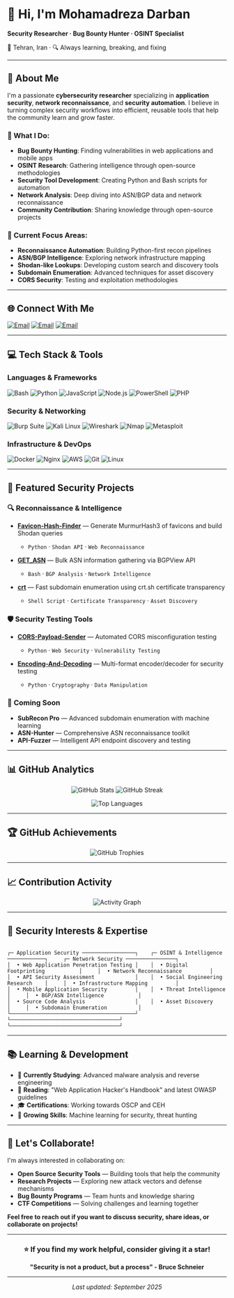 # 👋 Hi, I'm **Mohamadreza Darban**
**Security Researcher · Bug Bounty Hunter · OSINT Specialist**

📍 Tehran, Iran · 🔍 Always learning, breaking, and fixing

---

## 💫 About Me

I'm a passionate **cybersecurity researcher** specializing in **application security**, **network reconnaissance**, and **security automation**. I believe in turning complex security workflows into efficient, reusable tools that help the community learn and grow faster.

### 🎯 What I Do:
- **Bug Bounty Hunting**: Finding vulnerabilities in web applications and mobile apps
- **OSINT Research**: Gathering intelligence through open-source methodologies  
- **Security Tool Development**: Creating Python and Bash scripts for automation
- **Network Analysis**: Deep diving into ASN/BGP data and network reconnaissance
- **Community Contribution**: Sharing knowledge through open-source projects

### 🔬 Current Focus Areas:
- **Reconnaissance Automation**: Building Python-first recon pipelines
- **ASN/BGP Intelligence**: Exploring network infrastructure mapping
- **Shodan-like Lookups**: Developing custom search and discovery tools
- **Subdomain Enumeration**: Advanced techniques for asset discovery
- **CORS Security**: Testing and exploitation methodologies

---

## 🌐 Connect With Me


[![Email](https://img.shields.io/badge/Email-EA4335?style=for-the-badge&logo=gmail&logoColor=white)](mailto:mohamadrezadarban@proton.me)
[![Email](https://img.shields.io/badge/Email-EA4335?style=for-the-badge&logo=gmail&logoColor=white)](mailto:mohamadrezadarban@keemail.com)
[![Email](https://img.shields.io/badge/Email-EA4335?style=for-the-badge&logo=gmail&logoColor=white)](mailto:mohamadreza-darban@onionmail.com)

---

## 💻 Tech Stack & Tools

### Languages & Frameworks

![Bash](https://img.shields.io/badge/Bash-121011?style=for-the-badge&logo=gnu-bash&logoColor=white)
![Python](https://img.shields.io/badge/Python-3776AB?style=for-the-badge&logo=python&logoColor=white)
![JavaScript](https://img.shields.io/badge/JavaScript-323330?style=for-the-badge&logo=javascript&logoColor=F7DF1E)
![Node.js](https://img.shields.io/badge/Node.js-6DA55F?style=for-the-badge&logo=node.js&logoColor=white)
![PowerShell](https://img.shields.io/badge/PowerShell-5391FE?style=for-the-badge&logo=powershell&logoColor=white)
![PHP](https://img.shields.io/badge/php-5391FE?style=for-the-badge&logo=php&logoColor=white)

### Security & Networking

![Burp Suite](https://img.shields.io/badge/Burp_Suite-FF6633?style=for-the-badge&logo=burpsuite&logoColor=white)
![Kali Linux](https://img.shields.io/badge/Linux-557C94?style=for-the-badge&logo=linux&logoColor=white)
![Wireshark](https://img.shields.io/badge/Wireshark-1679A7?style=for-the-badge&logo=wireshark&logoColor=white)
![Nmap](https://img.shields.io/badge/Nmap-4682B4?style=for-the-badge&logo=nmap&logoColor=white)
![Metasploit](https://img.shields.io/badge/Metasploit-2596CD?style=for-the-badge&logo=metasploit&logoColor=white)


### Infrastructure & DevOps
![Docker](https://img.shields.io/badge/Docker-2496ED?style=for-the-badge&logo=docker&logoColor=white)
![Nginx](https://img.shields.io/badge/Nginx-009639?style=for-the-badge&logo=nginx&logoColor=white)
![AWS](https://img.shields.io/badge/AWS-232F3E?style=for-the-badge&logo=amazon-aws&logoColor=white)
![Git](https://img.shields.io/badge/Git-F05032?style=for-the-badge&logo=git&logoColor=white)
![Linux](https://img.shields.io/badge/Linux-FCC624?style=for-the-badge&logo=linux&logoColor=black)

---

## 🧰 Featured Security Projects

### 🔍 **Reconnaissance & Intelligence**
- **[Favicon-Hash-Finder](https://github.com/mohamadrezadarban/Favicon-Hash-Finder)** — Generate MurmurHash3 of favicons and build Shodan queries
  - `Python` · `Shodan API` · `Web Reconnaissance`
  
- **[GET_ASN](https://github.com/mohamadrezadarban/GET_ASN)** — Bulk ASN information gathering via BGPView API
  - `Bash` · `BGP Analysis` · `Network Intelligence`
  
- **[crt](https://github.com/mohamadrezadarban/crt)** — Fast subdomain enumeration using crt.sh certificate transparency
  - `Shell Script` · `Certificate Transparency` · `Asset Discovery`

### 🛡️ **Security Testing Tools**
- **[CORS-Payload-Sender](https://github.com/mohamadrezadarban/CORS-Payload-Sender)** — Automated CORS misconfiguration testing
  - `Python` · `Web Security` · `Vulnerability Testing`
  
- **[Encoding-And-Decoding](https://github.com/mohamadrezadarban/Encoding-And-Decoding)** — Multi-format encoder/decoder for security testing
  - `Python` · `Cryptography` · `Data Manipulation`

### 🚀 **Coming Soon**
- **SubRecon Pro** — Advanced subdomain enumeration with machine learning
- **ASN-Hunter** — Comprehensive ASN reconnaissance toolkit  
- **API-Fuzzer** — Intelligent API endpoint discovery and testing

---

## 📊 GitHub Analytics

<p align="center">
  <img src="https://github-readme-stats.vercel.app/api?username=mohamadrezadarban&theme=tokyonight&hide_border=true&show_icons=true&include_all_commits=true" alt="GitHub Stats" />
  <img src="https://github-readme-streak-stats.herokuapp.com?user=mohamadrezadarban&theme=tokyonight&hide_border=true" alt="GitHub Streak" />
</p>

<p align="center">
  <img src="https://github-readme-stats.vercel.app/api/top-langs/?username=mohamadrezadarban&theme=tokyonight&hide_border=true&layout=compact&langs_count=8&card_width=320" alt="Top Languages" />
</p>

---


## 🏆 GitHub Achievements

<div align="center">

![GitHub Trophies](https://github-profile-trophy.vercel.app/?username=mohamadrezadarban&theme=tokyonight&no-frame=true&no-bg=false&margin-w=4)

</div>

---

## 📈 Contribution Activity

<div align="center">

![Activity Graph](https://github-readme-activity-graph.vercel.app/graph?username=mohamadrezadarban&theme=tokyo-night)

</div>

---

## 🎯 Security Interests & Expertise

```ascii

┌─ Application Security ─────────────────┐    ┌─ OSINT & Intelligence ────────────┐     ┌─ Network Security ────────────────┐
│  • Web Application Penetration Testing │    │  • Digital Footprinting           │     │  • Network Reconnaissance         │
│  • API Security Assessment             │    │  • Social Engineering Research    │     │  • Infrastructure Mapping         │
│  • Mobile Application Security         │    │  • Threat Intelligence            │     │  • BGP/ASN Intelligence           │
│  • Source Code Analysis                │    │  • Asset Discovery                │     │  • Subdomain Enumeration          │
└────────────────────────────────────────┘    └───────────────────────────────────┘     └───────────────────────────────────┘

```

---

## 📚 Learning & Development

- 🔬 **Currently Studying**: Advanced malware analysis and reverse engineering
- 📖 **Reading**: "Web Application Hacker's Handbook" and latest OWASP guidelines
- 🎓 **Certifications**: Working towards OSCP and CEH
- 🌱 **Growing Skills**: Machine learning for security, threat hunting

---

## 🤝 Let's Collaborate!

I'm always interested in collaborating on:
- **Open Source Security Tools** — Building tools that help the community
- **Research Projects** — Exploring new attack vectors and defense mechanisms  
- **Bug Bounty Programs** — Team hunts and knowledge sharing
- **CTF Competitions** — Solving challenges and learning together

**Feel free to reach out if you want to discuss security, share ideas, or collaborate on projects!**

---

<div align="center">


### ⭐ **If you find my work helpful, consider giving it a star!**

**"Security is not a product, but a process" - Bruce Schneier**

</div>

---

<div align="center">
  <i>Last updated: September 2025</i>
</div>
